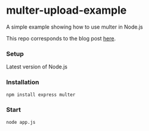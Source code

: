 # multer-upload-example
A simple example showing how to use multer in Node.js

This repo corresponds to the blog post [here](http://shiya.io/simple-file-upload-with-express-js-and-multer-in-node-js/).

### Setup
Latest version of Node.js

### Installation
```bash
npm install express multer
```

### Start
```bash
node app.js
```
